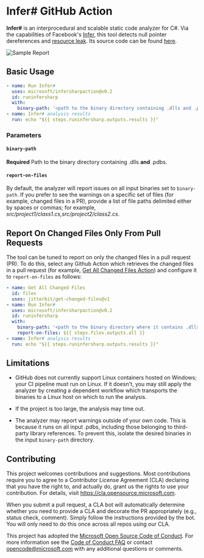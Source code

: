 # Infer# GitHub Action

**Infer#** is an interprocedural and scalable static code analyzer for C#. Via the capabilities of Facebook's [Infer](https://fbinfer.com/), this tool detects null pointer dereferences and [resource leak](Examples/ResourceLeak/README.md). Its source code can be found [here](https://github.com/microsoft/infersharp).

![Sample Report](https://github.com/microsoft/infersharpaction/blob/main/assets/samplereport.png)

## Basic Usage
```yml
- name: Run Infer#      
  uses: microsoft/infersharpaction@v0.2
  id: runinfersharp
  with:
    binary-path: '<path to the binary directory containing .dlls and .pdbs>'
- name: Infer# analysis results
  run: echo "${{ steps.runinfersharp.outputs.results }}"
```

### Parameters
#### `binary-path`
**Required** Path to the binary directory containing .dlls **and** .pdbs.

#### `report-on-files`
By default, the analyzer will report issues on all input binaries set to `binary-path`. If you prefer to see the warnings on a specific set of files (for example, changed files in a PR), provide a list of file paths delimited either by spaces or commas; for example, _src/project1/class1.cs,src/project2/class2.cs_.

## Report On Changed Files Only From Pull Requests
The tool can be tuned to report on only the changed files in a pull request (PR). To do this, select any Github Action which retrieves the changed files in a pull request (for example, [Get All Changed Files Action](https://github.com/marketplace/actions/get-all-changed-files)) and configure it to `report-on-files` as follows:
```yml
- name: Get All Changed Files
  id: files
  uses: jitterbit/get-changed-files@v1
- name: Run Infer#      
  uses: microsoft/infersharpaction@v0.2
  id: runinfersharp
  with:
    binary-path: '<path to the binary directory where it contains .dlls and .pdbs>'
    report-on-files: ${{ steps.files.outputs.all }}
- name: Infer# analysis results
  run: echo "${{ steps.runinfersharp.outputs.results }}"
```

## Limitations
- GitHub does not currently support Linux containers hosted on Windows; your CI pipeline must run on Linux. If it doesn't, you may still apply the analyzer by creating a dependent workflow which transports the binaries to a Linux host on which to run the analysis.

- If the project is too large, the analysis may time out.

- The analyzer may report warnings outside of your own code. This is because it runs on all input .pdbs, including those belonging to third-party library references. To prevent this, isolate the desired binaries in the input `binary-path` directory.

## Contributing

This project welcomes contributions and suggestions.  Most contributions require you to agree to a
Contributor License Agreement (CLA) declaring that you have the right to, and actually do, grant us
the rights to use your contribution. For details, visit https://cla.opensource.microsoft.com.

When you submit a pull request, a CLA bot will automatically determine whether you need to provide
a CLA and decorate the PR appropriately (e.g., status check, comment). Simply follow the instructions
provided by the bot. You will only need to do this once across all repos using our CLA.

This project has adopted the [Microsoft Open Source Code of Conduct](https://opensource.microsoft.com/codeofconduct/).
For more information see the [Code of Conduct FAQ](https://opensource.microsoft.com/codeofconduct/faq/) or
contact [opencode@microsoft.com](mailto:opencode@microsoft.com) with any additional questions or comments.
